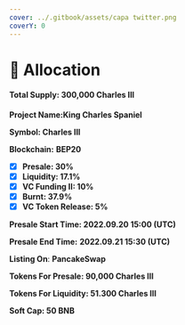 ```yaml
---
cover: ../.gitbook/assets/capa twitter.png
coverY: 0
---
```


# 👑 Allocation

#### Total Supply: **300,000 Charles III**

**Project Name:King Charles Spaniel**

**Symbol: Charles III**

**Blockchain:** **BEP20**

* [x] **Presale: 30%**
* [x] **Liquidity: 17.1%**
* [x] **VC Funding II: 10%**
* [x] **Burnt: 37.9%**
* [x] **VC Token Release: 5%**

**Presale Start Time: 2022.09.20 15:00 (UTC)**

**Presale End Time:** **2022.09.21 15:30 (UTC)**

**Listing On**: **PancakeSwap**

**Tokens For Presale: 90,000 Charles III**

**Tokens For Liquidity: 51.300 Charles III**

**Soft Cap: 50 BNB**
